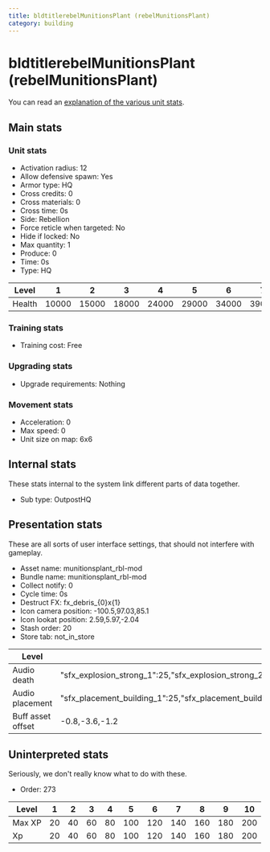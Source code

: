 ```yaml
---
title: bldtitlerebelMunitionsPlant (rebelMunitionsPlant)
category: building
---
```


# bldtitlerebelMunitionsPlant (rebelMunitionsPlant)

You can read an [explanation  of the various unit stats](unitexplained.md).

## Main stats

### Unit stats

  * Activation radius: 12
  * Allow defensive spawn: Yes
  * Armor type: HQ
  * Cross credits: 0
  * Cross materials: 0
  * Cross time: 0s
  * Side: Rebellion
  * Force reticle when targeted: No
  * Hide if locked: No
  * Max quantity: 1
  * Produce: 0
  * Time: 0s
  * Type: HQ

|Level |1    |2    |3    |4    |5    |6    |7    |8    |9    |10   |
|------|-----|-----|-----|-----|-----|-----|-----|-----|-----|-----|
|Health|10000|15000|18000|24000|29000|34000|39000|44000|49000|54000|


### Training stats

  * Training cost: Free

### Upgrading stats

  * Upgrade requirements: Nothing

### Movement stats

  * Acceleration: 0
  * Max speed: 0
  * Unit size on map: 6x6

## Internal stats

These stats internal to the system link different parts of data together.

  * Sub type: OutpostHQ

## Presentation stats

These are all sorts of user interface settings, that should not interfere with gameplay.

  * Asset name: munitionsplant_rbl-mod
  * Bundle name: munitionsplant_rbl-mod
  * Collect notify: 0
  * Cycle time: 0s
  * Destruct FX: fx_debris_{0}x{1}
  * Icon camera position: -100.5,97.03,85.1
  * Icon lookat position: 2.59,5.97,-2.04
  * Stash order: 20
  * Store tab: not_in_store

|Level            |1                                                                                                                       |2                                                                                                                       |3                                                                                                                       |4                                                                                                                       |5                                                                                                                       |6                                                                                                                       |7                                                                                                                       |8                                                                                                                       |9                                                                                                                       |10                                                                                                                      |
|-----------------|------------------------------------------------------------------------------------------------------------------------|------------------------------------------------------------------------------------------------------------------------|------------------------------------------------------------------------------------------------------------------------|------------------------------------------------------------------------------------------------------------------------|------------------------------------------------------------------------------------------------------------------------|------------------------------------------------------------------------------------------------------------------------|------------------------------------------------------------------------------------------------------------------------|------------------------------------------------------------------------------------------------------------------------|------------------------------------------------------------------------------------------------------------------------|------------------------------------------------------------------------------------------------------------------------|
|Audio death      |"sfx_explosion_strong_1":25,"sfx_explosion_strong_2":25,"sfx_explosion_strong_3":25,"sfx_explosion_strong_4":185        |"sfx_explosion_strong_1":25,"sfx_explosion_strong_2":25,"sfx_explosion_strong_3":25,"sfx_explosion_strong_4":186        |"sfx_explosion_strong_1":25,"sfx_explosion_strong_2":25,"sfx_explosion_strong_3":25,"sfx_explosion_strong_4":187        |"sfx_explosion_strong_1":25,"sfx_explosion_strong_2":25,"sfx_explosion_strong_3":25,"sfx_explosion_strong_4":188        |"sfx_explosion_strong_1":25,"sfx_explosion_strong_2":25,"sfx_explosion_strong_3":25,"sfx_explosion_strong_4":189        |"sfx_explosion_strong_1":25,"sfx_explosion_strong_2":25,"sfx_explosion_strong_3":25,"sfx_explosion_strong_4":190        |"sfx_explosion_strong_1":25,"sfx_explosion_strong_2":25,"sfx_explosion_strong_3":25,"sfx_explosion_strong_4":191        |"sfx_explosion_strong_1":25,"sfx_explosion_strong_2":25,"sfx_explosion_strong_3":25,"sfx_explosion_strong_4":192        |"sfx_explosion_strong_1":25,"sfx_explosion_strong_2":25,"sfx_explosion_strong_3":25,"sfx_explosion_strong_4":193        |"sfx_explosion_strong_1":25,"sfx_explosion_strong_2":25,"sfx_explosion_strong_3":25,"sfx_explosion_strong_4":194        |
|Audio placement  |"sfx_placement_building_1":25,"sfx_placement_building_2":25,"sfx_placement_building_3":25,"sfx_placement_building_4":185|"sfx_placement_building_1":25,"sfx_placement_building_2":25,"sfx_placement_building_3":25,"sfx_placement_building_4":186|"sfx_placement_building_1":25,"sfx_placement_building_2":25,"sfx_placement_building_3":25,"sfx_placement_building_4":187|"sfx_placement_building_1":25,"sfx_placement_building_2":25,"sfx_placement_building_3":25,"sfx_placement_building_4":188|"sfx_placement_building_1":25,"sfx_placement_building_2":25,"sfx_placement_building_3":25,"sfx_placement_building_4":189|"sfx_placement_building_1":25,"sfx_placement_building_2":25,"sfx_placement_building_3":25,"sfx_placement_building_4":190|"sfx_placement_building_1":25,"sfx_placement_building_2":25,"sfx_placement_building_3":25,"sfx_placement_building_4":191|"sfx_placement_building_1":25,"sfx_placement_building_2":25,"sfx_placement_building_3":25,"sfx_placement_building_4":192|"sfx_placement_building_1":25,"sfx_placement_building_2":25,"sfx_placement_building_3":25,"sfx_placement_building_4":193|"sfx_placement_building_1":25,"sfx_placement_building_2":25,"sfx_placement_building_3":25,"sfx_placement_building_4":194|
|Buff asset offset|-0.8,-3.6,-1.2                                                                                                          |-0.8,-3.6,-1.2                                                                                                          |-0.8,-3.6,-1.2                                                                                                          |-1,-3.6,-1.6                                                                                                            |-1.6,-2.4,-1.6                                                                                                          |-1.6,-2.4,-1.6                                                                                                          |-2,-2.2,-2                                                                                                              |-2.6,-1.8,-2.6                                                                                                          |-2.6,-1.8,-2.6                                                                                                          |-2.6,-1.8,-2.6                                                                                                          |


## Uninterpreted stats

Seriously, we don't really know what to do with these.

  * Order: 273

|Level |1 |2 |3 |4 |5  |6  |7  |8  |9  |10 |
|------|--|--|--|--|---|---|---|---|---|---|
|Max XP|20|40|60|80|100|120|140|160|180|200|
|Xp    |20|40|60|80|100|120|140|160|180|200|


